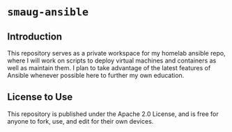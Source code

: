 # `smaug-ansible`

## Introduction

This repository serves as a private workspace for my homelab ansible repo, where I will work on scripts to deploy virtual machines and containers as well as maintain them. I plan to take advantage of the latest features of Ansible whenever possible here to further my own education. 

## License to Use
This repository is published under the Apache 2.0 License, and is free for anyone to fork, use, and edit for their own devices.

